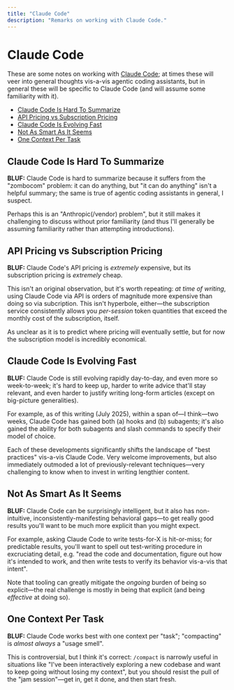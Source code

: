 ```yaml
---
title: "Claude Code"
description: "Remarks on working with Claude Code."
---
```


# Claude Code

These are some notes on working with [Claude Code](https://docs.anthropic.com/en/docs/claude-code/overview); at times these will veer into general thoughts vis-a-vis agentic coding assistants, but in general these will be specific to Claude Code (and will assume some familiarity with it).

- [Claude Code Is Hard To Summarize](#claude-code-is-hard-to-summarize)
- [API Pricing vs Subscription Pricing](#api-pricing-vs-subscription-pricing)
- [Claude Code Is Evolving Fast](#claude-code-is-evolving-fast)
- [Not As Smart As It Seems](#not-as-smart-as-it-seems)
- [One Context Per Task](#one-context-per-task)

## Claude Code Is Hard To Summarize

**BLUF:** Claude Code is hard to summarize because it suffers from the "zombocom" problem: it can do anything, but "it can do anything" isn't a helpful summary; the same is true of agentic coding assistants in general, I suspect.

Perhaps this is an "Anthropic(/vendor) problem", but it still makes it challenging to discuss without prior familiarity (and thus I'll generally be assuming familiarity rather than attempting introductions).

## API Pricing vs Subscription Pricing

**BLUF:** Claude Code's API pricing is *extremely* expensive, but its subscription pricing is *extremely* cheap.

This isn't an original observation, but it's worth repeating: *at time of writing*, using Claude Code via API is orders of magnitude more expensive than doing so via subcription. This isn't hyperbole, either—the subscription service consistently allows you *per-session* token quantities that exceed the monthly cost of the subscription, itself.

As unclear as it is to predict where pricing will eventually settle, but for now the subscription model is incredibly economical.

## Claude Code Is Evolving Fast

**BLUF:** Claude Code is still evolving rapidly day-to-day, and even more so week-to-week; it's hard to keep up, harder to write advice that'll stay relevant, and even harder to justify writing long-form articles (except on big-picture generalities).

For example, as of this writing (July 2025), within a span of—I think—two weeks, Claude Code has gained both (a) hooks and (b) subagents; it's also gained the ability for both subagents and slash commands to specify their model of choice. 

Each of these developments significantly shifts the landscape of "best practices" vis-a-vis Claude Code. Very welcome improvements, but also immediately outmoded a lot of previously-relevant techniques—very challenging to know when to invest in writing lengthier content.

## Not As Smart As It Seems

**BLUF:** Claude Code can be surprisingly intelligent, but it also has non-intuitive, inconsistently-manifesting behavioral gaps—to get really good results you'll want to be much more explicit than you might expect.

For example, asking Claude Code to write tests-for-X is hit-or-miss; for predictable results, you'll want to spell out test-writing procedure in excruciating detail, e.g. "read the code and documentation, figure out how it's intended to work, and then write tests to verify its behavior vis-a-vis that intent". 

Note that tooling can greatly mitigate the *ongoing* burden of being so explicit—the real challenge is mostly in being that explicit (and being *effective* at doing so).

## One Context Per Task

**BLUF:** Claude Code works best with one context per "task"; "compacting" is *almost always* a "usage smell". 

This is controversial, but I think it's correct: `/compact` is narrowly useful in situations like "I've been interactively exploring a new codebase and want to keep going without losing my context", but you should resist the pull of the "jam session"—get in, get it done, and then start fresh.

